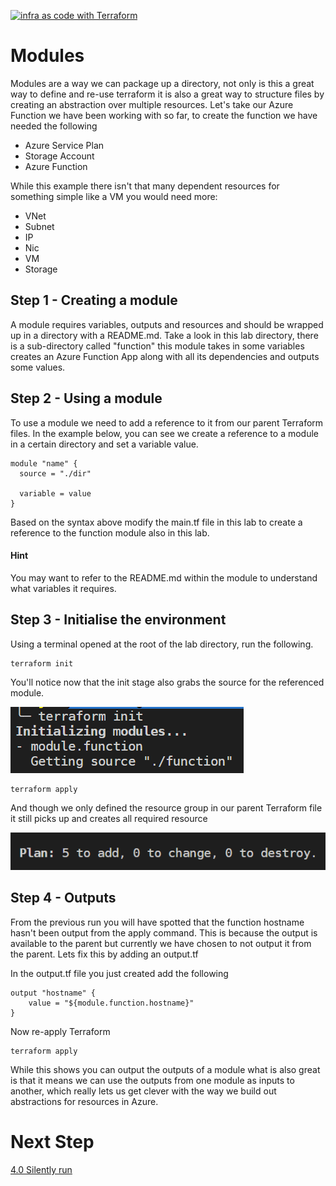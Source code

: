 [![infra as code with Terraform](/docs/images/banner.png)](/README.md)

# Modules

Modules are a way we can package up a directory, not only is this a great way to define and re-use terraform it is also a great way to structure files by creating an abstraction over multiple resources. Let's take our Azure Function we have been working with so far, to create the function we have needed the following

- Azure Service Plan
- Storage Account
- Azure Function

While this example there isn't that many dependent resources for something simple like a VM you would need more:

- VNet
- Subnet
- IP
- Nic
- VM
- Storage

## Step 1 - Creating a module

A module requires variables, outputs and resources and should be wrapped up in a directory with a README.md. Take a look in this lab directory, there is a sub-directory called "function" this module takes in some variables creates an Azure Function App along with all its dependencies and outputs some values.

## Step 2 - Using a module

To use a module we need to add a reference to it from our parent Terraform files. In the example below, you can see we create a reference to a module in a certain directory and set a variable value.

```
module "name" {
  source = "./dir"

  variable = value
}
```

Based on the syntax above modify the main.tf file in this lab to create a reference to the function module also in this lab. 

#### Hint

You may want to refer to the README.md within the module to understand what variables it requires.

## Step 3 - Initialise the environment

Using a terminal opened at the root of the lab directory, run the following.

```
terraform init
```

You'll notice now that the init stage also grabs the source for the referenced module.

![module init](/images/module-init.PNG)

```
terraform apply
```

And though we only defined the resource group in our parent Terraform file it still picks up and creates all required resource

![module apply](/images/module-apply.PNG)

## Step 4 - Outputs

From the previous run you will have spotted that the function hostname hasn't been output from the apply command. This is because the output is available to the parent but currently we have chosen to not output it from the parent. Lets fix this by adding an output.tf

In the output.tf file you just created add the following

```
output "hostname" {
    value = "${module.function.hostname}"
}
```

Now re-apply Terraform

```
terraform apply
```

While this shows you can output the outputs of a module what is also great is that it means we can use the outputs from one module as inputs to another, which really lets us get clever with the way we build out abstractions for resources in Azure.

# Next Step
[4.0 Silently run](../4.0)
